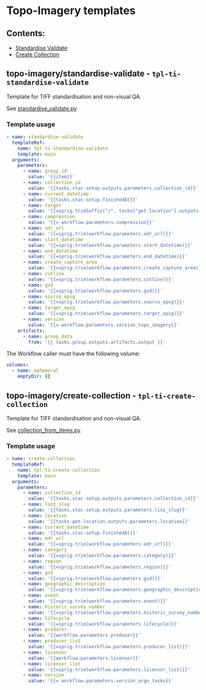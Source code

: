 # Topo-Imagery templates

## Contents:

- [Standardise Validate](##topo-imagery/standardise-validate)
- [Create Collection](##topo-imagery/create-collection)

## topo-imagery/standardise-validate - `tpl-ti-standardise-validate`

Template for TIFF standardisation and non-visual QA.

See [standardise_validate.py](https://github.com/linz/topo-imagery/blob/master/scripts/standardise_validate.py)

### Template usage

```yaml
- name: standardise-validate
  templateRef:
    name: tpl-ti-standardise-validate
    template: main
  arguments:
    parameters:
      - name: group_id
        value: '{{item}}'
      - name: collection_id
        value: '{{tasks.stac-setup.outputs.parameters.collection_id}}'
      - name: current_datetime
        value: '{{tasks.stac-setup.finishedAt}}'
      - name: target
        value: '{{=sprig.trimSuffix("/", tasks["get-location"].outputs.parameters.location)}}/flat/'
      - name: compression
        value: '{{= workflow.parameters.compression}}'
      - name: odr_url
        value: '{{=sprig.trim(workflow.parameters.odr_url)}}'
      - name: start_datetime
        value: '{{=sprig.trim(workflow.parameters.start_datetime)}}'
      - name: end_datetime
        value: '{{=sprig.trim(workflow.parameters.end_datetime)}}'
      - name: create_capture_area
        value: '{{=sprig.trim(workflow.parameters.create_capture_area)}}'
      - name: cutline
        value: '{{=sprig.trim(workflow.parameters.cutline)}}'
      - name: gsd
        value: '{{=sprig.trim(workflow.parameters.gsd)}}'
      - name: source_epsg
        value: '{{=sprig.trim(workflow.parameters.source_epsg)}}'
      - name: target_epsg
        value: '{{=sprig.trim(workflow.parameters.target_epsg)}}'
      - name: version
        value: '{{= workflow.parameters.version_topo_imagery}}'
    artifacts:
      - name: group_data
        from: '{{ tasks.group.outputs.artifacts.output }}'
```

The Workflow caller must have the following volume:

```yaml
volumes:
  - name: ephemeral
    emptyDir: {}
```

## topo-imagery/create-collection - `tpl-ti-create-collection`

Template for TIFF standardisation and non-visual QA.

See [collection_from_items.py](https://github.com/linz/topo-imagery/blob/master/scripts/collection_from_items.py)

### Template usage

```yaml
- name: create-collection
  templateRef:
    name: tpl-ti-create-collection
    template: main
  arguments:
    parameters:
      - name: collection_id
        value: '{{tasks.stac-setup.outputs.parameters.collection_id}}'
      - name: linz_slug
        value: '{{tasks.stac-setup.outputs.parameters.linz_slug}}'
      - name: location
        value: '{{tasks.get-location.outputs.parameters.location}}'
      - name: current_datetime
        value: '{{tasks.stac-setup.finishedAt}}'
      - name: odr_url
        value: '{{=sprig.trim(workflow.parameters.odr_url)}}'
      - name: category
        value: '{{=sprig.trim(workflow.parameters.category)}}'
      - name: region
        value: '{{=sprig.trim(workflow.parameters.region)}}'
      - name: gsd
        value: '{{=sprig.trim(workflow.parameters.gsd)}}'
      - name: geographic_description
        value: '{{=sprig.trim(workflow.parameters.geographic_description)}}'
      - name: event
        value: '{{=sprig.trim(workflow.parameters.event)}}'
      - name: historic_survey_number
        value: '{{=sprig.trim(workflow.parameters.historic_survey_number)}}'
      - name: lifecycle
        value: '{{=sprig.trim(workflow.parameters.lifecycle)}}'
      - name: producer
        value: '{{workflow.parameters.producer}}'
      - name: producer_list
        value: '{{=sprig.trim(workflow.parameters.producer_list)}}'
      - name: licensor
        value: '{{workflow.parameters.licensor}}'
      - name: licensor_list
        value: '{{=sprig.trim(workflow.parameters.licensor_list)}}'
      - name: version
        value: '{{= workflow.parameters.version_argo_tasks}}'
```
